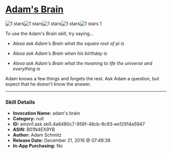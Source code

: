 # [Adam's Brain](http://alexa.amazon.com/#skills/amzn1.ask.skill.4a6480c7-956f-48cb-9c93-ee12914a5947)
![1 stars](../../images/ic_star_black_18dp_1x.png)![1 stars](../../images/ic_star_border_black_18dp_1x.png)![1 stars](../../images/ic_star_border_black_18dp_1x.png)![1 stars](../../images/ic_star_border_black_18dp_1x.png)![1 stars](../../images/ic_star_border_black_18dp_1x.png) 1

To use the Adam's Brain skill, try saying...

* *Alexa ask Adam's Brain what the square root of pi is*

* *Alexa ask Adam's Brain when his birthday is*

* *Alexa ask Adam's Brain what the meaning to life the universe and everything is*

Adam knows a few things and forgets the rest. Ask Adam a question, but expect that he doesn't know the answer.

***

### Skill Details

* **Invocation Name:** adam's brain
* **Category:** null
* **ID:** amzn1.ask.skill.4a6480c7-956f-48cb-9c93-ee12914a5947
* **ASIN:** B01N4EX9YB
* **Author:** Adam Schmitz
* **Release Date:** December 21, 2016 @ 07:49:38
* **In-App Purchasing:** No
